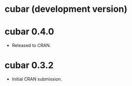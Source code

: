 # cubar (development version)

# cubar 0.4.0

* Released to CRAN.

# cubar 0.3.2

* Initial CRAN submission.
